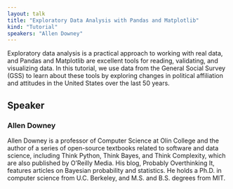```yaml
---
layout: talk
title: "Exploratory Data Analysis with Pandas and Matplotlib"
kind: "Tutorial"
speakers: "Allen Downey"
---
```


Exploratory data analysis is a practical approach to working with real data, and Pandas and Matplotlib are excellent tools for reading, validating, and visualizing data.  In this tutorial, we use data from the General Social Survey (GSS) to learn about these tools by exploring changes in political affiliation and attitudes in the United States over the last 50 years.

## Speaker

### Allen Downey

Allen Downey is a professor of Computer Science at Olin College and the author of a series of open-source textbooks related to software and data science, including Think Python, Think Bayes, and Think Complexity, which are also published by O’Reilly Media.  His blog, Probably Overthinking It, features articles on Bayesian probability and statistics.  He holds a Ph.D. in computer science from U.C. Berkeley, and M.S. and B.S. degrees from MIT.
